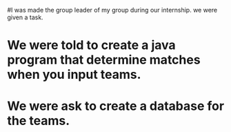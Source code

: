 #I was made the group leader of my group during our internship. we were given a task.
# We were told to create a java program that determine matches when you input teams.
# We were ask to create a database for the teams.
